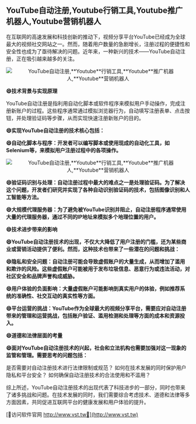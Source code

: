 ## **YouTube自动注册,**Youtube**行销工具,**Youtube**推广机器人,**Youtube**营销机器人**

在互联网的高速发展和科技创新的推动下，视频分享平台YouTube已经成为全球最大的视频社交网站之一。然而，随着用户数量的急剧增长，注册过程的便捷性和安全性也成为了亟待解决的问题。近年来，一种新兴的技术——YouTube自动注册，正在吸引越来越多的关注。

 <center><img src="https://vst.tw/MP4/tuiguang/png/7.png" alt="YouTube自动注册,**Youtube**行销工具,**Youtube**推广机器人,**Youtube**营销机器人"></center>

**😄技术背景与实现原理**

YouTube自动注册是指利用自动化脚本或软件程序来模拟用户手动操作，完成注册新账户的过程。这些程序通常通过模拟浏览器行为，自动填写注册表单、点击按钮，并处理验证码等步骤，从而实现快速注册新账户的目的。

**😄实现YouTube自动注册的技术核心包括：**

**😄自动化脚本与程序：开发者可以编写脚本或使用现成的自动化工具，如Selenium等，来模拟用户注册过程中的各项操作。**

 <center><img src="https://vst.tw/MP4/tuiguang/png/3.png" alt="YouTube自动注册,**Youtube**行销工具,**Youtube**推广机器人,**Youtube**营销机器人"></center>

**😄验证码识别与处理：自动注册过程中最大的难点之一是处理验证码。为了解决这个问题，开发者们研究并实现了各种自动识别验证码的技术，包括图像识别和人工智能等方法。**

**😄大规模代理服务器：为了避免被YouTube识别并阻止，自动注册程序通常使用大量的代理服务器，通过不同的IP地址来模拟多个地理位置的用户。**

**😄技术进步带来的影响**

**😄YouTube自动注册技术的出现，不仅大大降低了用户注册的门槛，还为某些商业或营销活动提供了便利。然而，这种技术也带来了一些潜在的问题和挑战：**

**😄隐私和安全问题：自动注册可能会导致虚假账户的大量生成，从而增加了滥用和欺诈的风险。这些虚假账户可能被用于发布垃圾信息、恶意行为或违法活动，对社区安全和品牌声誉构成威胁。**

**😄用户体验的负面影响：大量虚假账户可能影响到真实用户的体验，例如推荐系统的准确性、社交互动的真实性等方面。**

**😄平台运营的挑战：YouTube作为全球最大的视频分享平台，需要应对自动注册带来的管理和运营挑战，包括账户验证、滥用检测和处理等方面的成本和资源投入。**

**😄道德和法律层面的考量**

**😄面对YouTube自动注册技术的兴起，社会和立法机构也需要加强对这一现象的监管和管理。需要思考的问题包括：**

是否需要对自动注册技术进行法律限制或规范？
如何在技术发展的同时保护用户隐私和平台安全？
如何确保自动注册技术的合法使用和不滥用？

综上所述，YouTube自动注册技术的出现代表了科技进步的一部分，同时也带来了诸多挑战和问题。在技术发展的同时，我们需要综合考虑技术、道德和法律等多方面因素，共同促进互联网平台的健康发展和用户体验的提升。


[👻访问软件官网 http://www.vst.tw👻](http://www.vst.tw)
